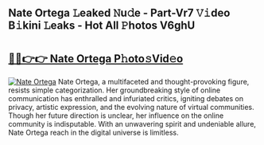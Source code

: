## Nate Ortega 𝙻eaked 𝙽u𝚍e - Part-Vr7 𝚅𝚒deo B𝚒kini 𝙻eaks - Hot All 𝙿hotos V6ghU

# <h2><a href="http://ld3jen.urlbe.top/?page=Nate+Ortega">🔗🔗👉👉 Nate Ortega P𝚑oto𝚜Vid𝚎o</a></h2>

[![Nate Ortega](https://i.imgur.com/eBuTRDB.gif)](http://ld3jen.urlbe.top/?page=Nate+Ortega)
Nate Ortega, a multifaceted and thought-provoking figure, resists simple categorization. Her groundbreaking style of online communication has enthralled and infuriated critics, igniting debates on privacy, artistic expression, and the evolving nature of virtual communities. Though her future direction is unclear, her influence on the online community is indisputable. With an unwavering spirit and undeniable allure, Nate Ortega reach in the digital universe is limitless.
